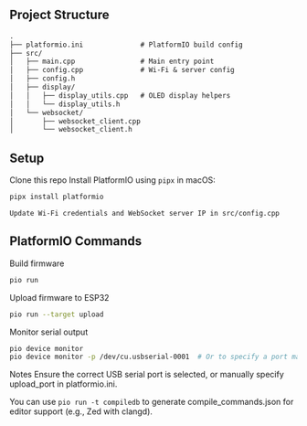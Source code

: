 ## Project Structure
```txt
.
├── platformio.ini              # PlatformIO build config
├── src/
│   ├── main.cpp                # Main entry point
│   ├── config.cpp              # Wi-Fi & server config
│   ├── config.h
│   ├── display/
│   │   ├── display_utils.cpp   # OLED display helpers
│   │   └── display_utils.h
│   └── websocket/
│       ├── websocket_client.cpp
│       └── websocket_client.h
```

## Setup
Clone this repo
Install PlatformIO using `pipx` in macOS:
```bash
pipx install platformio
```

`Update Wi-Fi credentials and WebSocket server IP in src/config.cpp`

## PlatformIO Commands
Build firmware
```bash
pio run
```
Upload firmware to ESP32
```bash
pio run --target upload
```

Monitor serial output
```bash
pio device monitor
pio device monitor -p /dev/cu.usbserial-0001  # Or to specify a port manually
```
Notes
Ensure the correct USB serial port is selected, or manually specify upload_port in platformio.ini.

You can use `pio run -t compiledb` to generate compile_commands.json for editor support (e.g., Zed with clangd).
